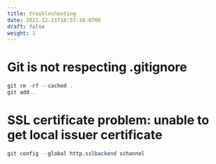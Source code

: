 ```yaml
---
title: troubleshooting
date: 2021-12-21T16:57:18-0700
draft: false
weight: 1
---
```

# Git is not respecting .gitignore
```powershell
git rm -rf --cached .
git add .
```

# SSL certificate problem: unable to get local issuer certificate
```powershell
git config --global http.sslbackend schannel
```

